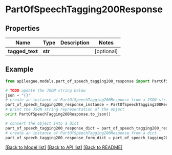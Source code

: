 # PartOfSpeechTagging200Response


## Properties

Name | Type | Description | Notes
------------ | ------------- | ------------- | -------------
**tagged_text** | **str** |  | [optional] 

## Example

```python
from apileague.models.part_of_speech_tagging200_response import PartOfSpeechTagging200Response

# TODO update the JSON string below
json = "{}"
# create an instance of PartOfSpeechTagging200Response from a JSON string
part_of_speech_tagging200_response_instance = PartOfSpeechTagging200Response.from_json(json)
# print the JSON string representation of the object
print PartOfSpeechTagging200Response.to_json()

# convert the object into a dict
part_of_speech_tagging200_response_dict = part_of_speech_tagging200_response_instance.to_dict()
# create an instance of PartOfSpeechTagging200Response from a dict
part_of_speech_tagging200_response_form_dict = part_of_speech_tagging200_response.from_dict(part_of_speech_tagging200_response_dict)
```
[[Back to Model list]](../README.md#documentation-for-models) [[Back to API list]](../README.md#documentation-for-api-endpoints) [[Back to README]](../README.md)


